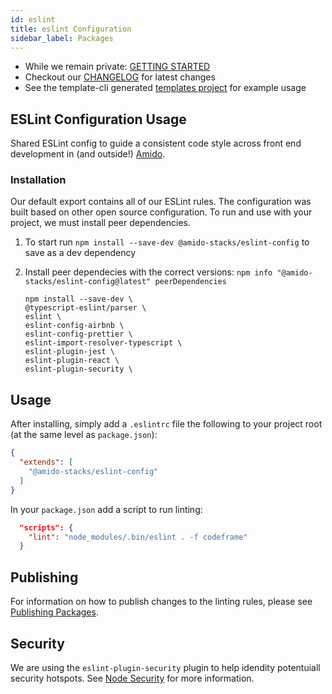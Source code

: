 ```yaml
---
id: eslint
title: eslint Configuration
sidebar_label: Packages
---
```


* While we remain private: [GETTING STARTED](./GETTING_STARTED.md)
* Checkout our [CHANGELOG](./CHANGELOG.md) for latest changes
* See the template-cli generated [templates project](../template-cli/templates/src/ssr/package.json) for example usage

## ESLint Configuration Usage

Shared ESLint config to guide a consistent code style across front end development in (and outside!) [Amido](https://amido.com).

### Installation

Our default export contains all of our ESLint rules. The configuration was built based on other open source configuration. To run and use with your project, we must install peer dependencies.

1. To start run `npm install --save-dev @amido-stacks/eslint-config` to save as a dev dependency
2. Install peer dependecies with the correct versions:
   `npm info "@amido-stacks/eslint-config@latest" peerDependencies`

    ```shell
    npm install --save-dev \
    @typescript-eslint/parser \
    eslint \
    eslint-config-airbnb \
    eslint-config-prettier \
    eslint-import-resolver-typescript \
    eslint-plugin-jest \
    eslint-plugin-react \
    eslint-plugin-security \
    ```

## Usage
After installing, simply add a `.eslintrc` file the following to your project root (at the same level as `package.json`):

```json
{
  "extends": [
    "@amido-stacks/eslint-config"
  ]
}
```

In your `package.json` add a script to run linting:
```json
  "scripts": {
    "lint": "node_modules/.bin/eslint . -f codeframe"
  }
```

## Publishing

For information on how to publish changes to the linting rules, please see [Publishing Packages](../../docs/publishing.md).

## Security

We are using the `eslint-plugin-security` plugin to help idendity potentuiall security hotspots. See [Node Security](https://github.com/nodesecurity/eslint-plugin-security) for more information.
